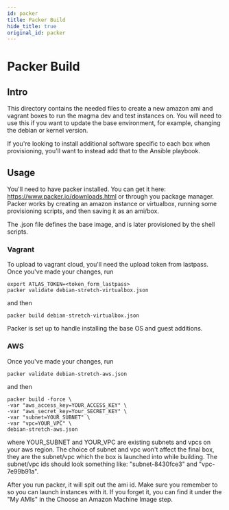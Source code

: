 ```yaml
---
id: packer
title: Packer Build
hide_title: true
original_id: packer
---
```

# Packer Build
## Intro
This directory contains the needed files to create a new amazon ami and vagrant
boxes to run the magma dev and test instances on. You will need to use this if
you want to update the base environment, for example, changing the debian or
kernel version.

If you're looking to install additional software specific to each box when
provisioning, you'll want to instead add that to the Ansible playbook.

## Usage
You'll need to have packer installed. You can get it here:
https://www.packer.io/downloads.html or through you package manager. Packer
works by creating an amazon instance or virtualbox, running some provisioning
scripts, and then saving it as an ami/box.

The .json file defines the base image, and is later provisioned by the shell
scripts.

### Vagrant
To upload to vagrant cloud, you'll need the upload token from lastpass.
Once you've made your changes, run
```
export ATLAS_TOKEN=<token_form_lastpass>
packer validate debian-stretch-virtualbox.json
```
and then
```
packer build debian-stretch-virtualbox.json
```
Packer is set up to handle installing the base OS and guest additions.

### AWS
Once you've made your changes, run
```
packer validate debian-stretch-aws.json
```
and then
```
packer build -force \
-var "aws_access_key=YOUR_ACCESS_KEY" \
-var "aws_secret_key=Your_SECRET_KEY" \
-var "subnet=YOUR_SUBNET" \
-var "vpc=YOUR_VPC" \
debian-stretch-aws.json
```

where YOUR\_SUBNET and YOUR\_VPC are existing subnets and vpcs on your aws
region. The choice of subnet and vpc won't affect the final box, they are
the subnet/vpc which the box is launched into while building. The subnet/vpc ids
should look something like: "subnet-8430fce3" and "vpc-7e99b91a".

After you run packer, it will spit out the ami id. Make sure you remember to so
you can launch instances with it. If you forget it, you can find it under the
"My AMIs" in the Choose an Amazon Machine Image step.
